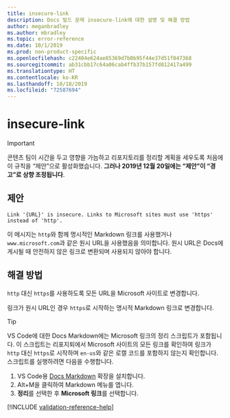 ```yaml
---
title: insecure-link
description: Docs 빌드 문제 insecure-link에 대한 설명 및 해결 방법
author: meganbradley
ms.author: mbradley
ms.topic: error-reference
ms.date: 10/1/2019
ms.prod: non-product-specific
ms.openlocfilehash: c22404e624ae85369d7b0b95f44e37d51f847368
ms.sourcegitcommit: ab31cbb17c64a06cab4ffb37b157fd812417a499
ms.translationtype: HT
ms.contentlocale: ko-KR
ms.lasthandoff: 10/18/2019
ms.locfileid: "72587694"
---
```

# <a name="insecure-link"></a>insecure-link

> [!IMPORTANT]
> 콘텐츠 팀이 시간을 두고 영향을 가늠하고 리포지토리를 정리할 계획을 세우도록 처음에 이 규칙을 “제안”으로 활성화했습니다. **그러나 2019년 12월 20일에는 “제안”이 “경고”로 상향 조정됩니다**.

## <a name="suggestion"></a>제안

`Link '{URL}' is insecure. Links to Microsoft sites must use 'https' instead of 'http'.`

이 메시지는 `http`와 함께 명시적인 Markdown 링크를 사용했거나 `www.microsoft.com`과 같은 원시 URL을 사용했음을 의미합니다. 원시 URL은 Docs에 게시될 때 안전하지 않은 링크로 변환되며 사용되지 않아야 합니다.

## <a name="resolution"></a>해결 방법

`http` 대신 `https`를 사용하도록 모든 URL을 Microsoft 사이트로 변경합니다.

링크가 원시 URL인 경우 `https`로 시작하는 명시적 Markdown 링크로 변경합니다.

> [!TIP]
> VS Code에 대한 Docs Markdown에는 Microsoft 링크의 정리 스크립트가 포함됩니다. 이 스크립트는 리포지퇴에서 Microsoft 사이트의 모든 링크를 확인하여 링크가 `http` 대신 `https`로 시작하며 `en-us`와 같은 로캘 코드를 포함하지 않는지 확인합니다. 스크립트를 실행하려면 다음을 수행합니다.
>
> 1. VS Code용 [Docs Markdown](https://marketplace.visualstudio.com/items?itemName=docsmsft.docs-markdown) 확장을 설치합니다.
> 1. Alt+M을 클릭하여 Markdown 메뉴를 엽니다.
> 1. **정리**를 선택한 후 **Microsoft 링크**를 선택합니다.

<!--make sure to add this file to your includes folder and verify the path-->
[!INCLUDE [validation-reference-help](includes/validation-reference-help.md)]
